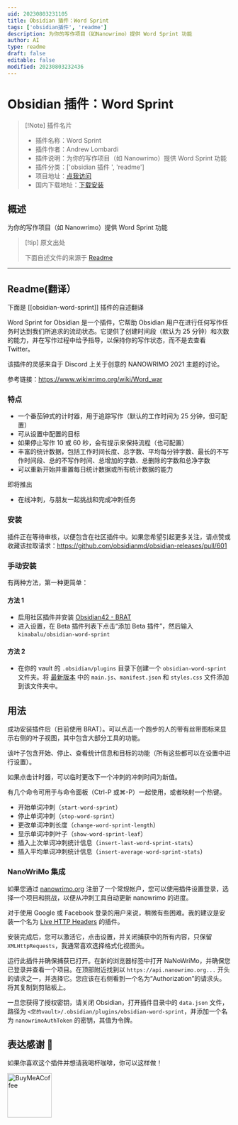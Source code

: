 ```yaml
---
uid: 20230803231105
title: Obsidian 插件：Word Sprint
tags: ['obsidian插件', 'readme']
description: 为你的写作项目（如Nanowrimo）提供 Word Sprint 功能
author: AI
type: readme
draft: false
editable: false
modified: 20230803232436
---
```


# Obsidian 插件：Word Sprint

> [!Note] 插件名片
> - 插件名称：Word Sprint
> - 插件作者：Andrew Lombardi
> - 插件说明：为你的写作项目（如 Nanowrimo）提供 Word Sprint 功能
> - 插件分类：['obsidian 插件 ', 'readme']
> - 项目地址：[点我访问](https://github.com/kinabalu/obsidian-word-sprint)
> - 国内下载地址：[下载安装](https://pkmer.cn/products/plugin/pluginMarket/?obsidian-word-sprint)

## 概述

为你的写作项目（如 Nanowrimo）提供 Word Sprint 功能

> [!tip] 原文出处
>
>下面自述文件的来源于 [Readme](https://ghproxy.net/https://raw.githubusercontent.com/kinabalu/obsidian-word-sprint/master/README.md)
>

---

## Readme(翻译）

下面是 [[obsidian-word-sprint]] 插件的自述翻译

Word Sprint for Obsidian 是一个插件，它帮助 Obsidian 用户在进行任何写作任务时达到我们所追求的流动状态。它提供了创建时间段（默认为 25 分钟）和次数的能力，并在写作过程中给予指导，以保持你的写作状态，而不是去查看 Twitter。

该插件的灵感来自于 Discord 上关于创意的 NANOWRIMO 2021 主题的讨论。

参考链接：<https://www.wikiwrimo.org/wiki/Word_war>

### 特点

- 一个番茄钟式的计时器，用于追踪写作（默认的工作时间为 25 分钟，但可配置）
- 可从设置中配置的目标
- 如果停止写作 10 或 60 秒，会有提示来保持流程（也可配置）
- 丰富的统计数据，包括工作时间长度、总字数、平均每分钟字数、最长的不写作时间段、总的不写作时间、总增加的字数、总删除的字数和总净字数
- 可以重新开始并重置每日统计数据或所有统计数据的能力

即将推出

- 在线冲刺，与朋友一起挑战和完成冲刺任务

### 安装

插件正在等待审核，以便包含在社区插件中。如果您希望引起更多关注，请点赞或收藏该拉取请求：<https://github.com/obsidianmd/obsidian-releases/pull/601>

### 手动安装

有两种方法，第一种更简单：

#### 方法 1

- 启用社区插件并安装 [Obsidian42 - BRAT](https://github.com/TfTHacker/obsidian42-brat)
- 进入设置，在 Beta 插件列表下点击“添加 Beta 插件”，然后输入 `kinabalu/obsidian-word-sprint`

#### 方法 2

- 在你的 vault 的 `.obsidian/plugins` 目录下创建一个 `obsidian-word-sprint` 文件夹。将 [最新版本](https://github.com/kinabalu/obsidian-word-sprint/releases) 中的 `main.js`、`manifest.json` 和 `styles.css` 文件添加到该文件夹中。

## 用法

成功安装插件后（目前使用 BRAT）。可以点击一个跑步的人的带有丝带图标来显示右侧的叶子视图，其中包含大部分工具的功能。

该叶子包含开始、停止、查看统计信息和目标的功能（所有这些都可以在设置中进行设置）。

如果点击计时器，可以临时更改下一个冲刺的冲刺时间为新值。

有几个命令可用于与命令面板（Ctrl-P 或⌘-P）一起使用，或者映射一个热键。

- 开始单词冲刺（`start-word-sprint`）
- 停止单词冲刺（`stop-word-sprint`）
- 更改单词冲刺长度（`change-word-sprint-length`）
- 显示单词冲刺叶子（`show-word-sprint-leaf`）
- 插入上次单词冲刺统计信息（`insert-last-word-sprint-stats`）
- 插入平均单词冲刺统计信息（`insert-average-word-sprint-stats`）

### NanoWriMo 集成

如果您通过 [nanowrimo.org](https://nanowrimo.org) 注册了一个常规帐户，您可以使用插件设置登录，选择一个项目和挑战，以便从冲刺工具自动更新 nanowrimo 的进度。

对于使用 Google 或 Facebook 登录的用户来说，稍微有些困难。我的建议是安装一个名为 [Live HTTP Headers](https://chrome.google.com/webstore/detail/live-http-headers/ianhploojoffmpcpilhgpacbeaifanid) 的插件。

安装完成后，您可以激活它，点击设置，并关闭捕获中的所有内容，只保留 `XMLHttpRequests`，我通常喜欢选择格式化视图头。

运行此插件并确保捕获已打开。在新的浏览器标签中打开 NaNoWriMo，并确保您已登录并查看一个项目。在顶部附近找到以 `https://api.nanowrimo.org...` 开头的请求之一，并选择它。您应该在右侧看到一个名为“Authorization”的请求头。将其复制到剪贴板上。

一旦您获得了授权密钥，请关闭 Obsidian，打开插件目录中的 `data.json` 文件，路径为 `<您的vault>/.obsidian/plugins/obsidian-word-sprint`，并添加一个名为 `nanowrimoAuthToken` 的密钥，其值为令牌。

## 表达感谢 🙏

如果你喜欢这个插件并想请我喝杯咖啡，你可以这样做！

[<img src="https://cdn.buymeacoffee.com/buttons/v2/default-violet.png" alt="BuyMeACoffee" width="100">](https://www.buymeacoffee.com/andrewlombardi)
